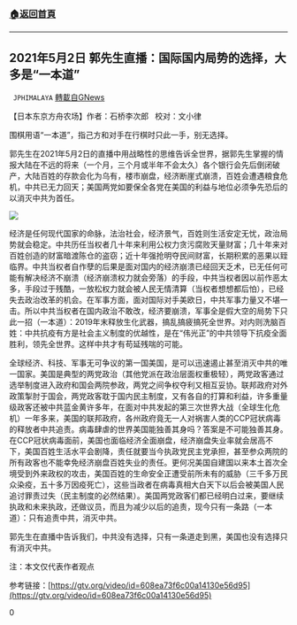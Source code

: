 ###  [:house:返回首頁](https://github.com/ourhimalayas/txt)
---

## 2021年5月2日 郭先生直播：国际国内局势的选择，大多是“一本道”
` JPHIMALAYA` [轉載自GNews](https://gnews.org/zh-hans/1167274/)

【日本东京方舟农场】作者：石桥李次郎   校对：文小律

围棋用语“一本道”，指己方和对手在行棋时只此一手，别无选择。

郭先生在2021年5月2日的直播中用战略性的思维告诉全世界，据郭先生掌握的情报大陆在不远的将来（一个月，三个月或半年不会太久）各个银行会先后倒闭破产，大陆百姓的存款会化为乌有，楼市崩盘，经济断崖式崩溃，百姓会遭遇粮食危机，中共已无力回天；美国两党如要保全各党在美国的利益与地位必须争先恐后的以消灭中共为首任。

![]()![](https://gnews-media-offload.s3.amazonaws.com/wp-content/uploads/2021/05/03081056/95ECBCE2-5632-43AC-B9BB-F81CD1F9390E.jpeg)

经济是任何现代国家的命脉，法治社会，经济景气，百姓则生活安定无忧，政治局势就会稳定。中共历任当权者几十年来利用公权力贪污腐败天量财富；几十年来对百姓创造的财富暗渡陈仓的盗窃；近十年强抢明夺民间财富，长期积累的恶果以臸临界。中共当权者自作孽的后果是面对国内的经济崩溃已经回天乏术，已无任何可能有解决经济不崩溃（经济崩溃权力就会旁落）的手段，中共当权者因以前作恶太多，手段过于残酷，一放松权力就会被人民无情清算（当权者想想都后怕），已经失去政治改革的机会。在军事方面，面对国际对手美欧日，中共军事力量又不堪一击。所以中共当权者在国内政治不敢改，经济要崩溃，军事全是假大空的局势下只此一招（一本道）：2019年末释放生化武器，搞乱搞疲搞死全世界。对内则洗脑百姓：中共抗疫有方是社会主义制度的优越性，是在“伟光正”的中共领导下抗疫全面胜利，领先全世界。这样中共才有苟延残喘的可能。

全球经济、科技、军事无可争议的第一国美国，是可以迅速遏止甚至消灭中共的唯一国家。美国是典型的两党政治（其他党派在政治层面权重极轻），两党政客通过选举制度进入政府和国会两院参政，两党之间争权夺利又相互妥协。联邦政府对外政策掣肘于国会，两党政客耽于国内民主制度，又有各自的打算和利益，许多重量级政客还被中共蓝金黄许多年，在面对中共发起的第三次世界大战（全球生化危机）一年多来，美国的联邦政府，各州政府竟无一人对祸害人类的CCP冠状病毒的释放者中共追责。病毒肆虐的世界美国能独善其身吗？答案是不可能独善其身。在CCP冠状病毒面前，美国也面临经济全面崩盘，经济崩盘失业率就会居高不下，美国百姓生活水平会剧降，责任就要当今执政党民主党承担，甚至参众两院的所有政客也不能幸免经济崩盘百姓失业的责任。更何况美国自建国以来本土首次全境受到外来政权的攻击，美国百姓的生命安全正遭受前所未有的威胁（三千多万民众染疫，五十多万因疫死亡），这些当政者在病毒真相大白天下以后会被美国人民追讨罪责过失（民主制度的必然结果）。美国两党政客们都已经明白过来，要继续执政和未来执政，还做议员，而且为减少以后的追责，现今只有一条路（一本道）：只有追责中共，消灭中共。

郭先生在直播中告诉我们，中共没有选择，只有一条道走到黑，美国也没有选择只有消灭中共。

注：本文仅代表作者观点

参考链接：[https://gtv.org/video/id=608ea73f6c00a14130e56d95](https://gtv.org/video/id=608ea73f6c00a14130e56d95)

0
